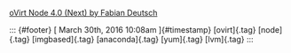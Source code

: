 [oVirt Node 4.0 (Next) by Fabian
Deutsch](%20https://t.umblr.com/redirect?z=http%3A%2F%2Fslides.com%2Ffabiand%2Fovirt-node-4-0-next%23%2F&t=NzE5YjdmMDhhY2MzNjU4MTk3ZjliYjVkMmYzYThkNDIwMGY4MTUxYix5Z3hBbFU2OQ%3D%3D&b=t%3Af-JKqRHWTpWK1DKXwqj3Yg&p=https%3A%2F%2Fdummdida.tumblr.com%2Fpost%2F141946252835%2Fovirt-node-40-next-by-fabian-deutsch&m=1)

::: {#footer}
[ March 30th, 2016 10:08am ]{#timestamp} [ovirt]{.tag} [node]{.tag}
[imgbased]{.tag} [anaconda]{.tag} [yum]{.tag} [lvm]{.tag}
:::
